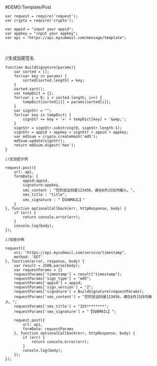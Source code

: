 #DEMO:Template/Post

    var request = require('request');
    var crypto = require('crypto');
    
    var appid = "input your appid";
    var appkey = "input your appkey";
    var api = "https://api.mysubmail.com/message/template";


​    
​    
    //生成加密签名
    
    function BuildSignature(params){
        var sorted = [];
        for(var key in params) {
            sorted[sorted.length] = key;
        }
        sorted.sort();
        var tempDict = {};
        for(var i = 0; i < sorted.length; i++) {
            tempDict[sorted[i]] = params[sorted[i]];
        }
        var signStr = "";
        for(var key in tempDict) {
            signStr += key + '=' + tempDict[key] + '&amp;'; 
        }
        signStr = signStr.substring(0, signStr.length-1);
        signStr = appid + appkey + signStr + appid + appkey; 
        var md5sum = crypto.createHash('md5');
        md5sum.update(signStr);
        return md5sum.digest('hex');
    }
    
    //无加密示例
    
    request.post({
        url: api, 
        formData: {
            appid:appid,
            signature:appkey,
            sms_content : "您的验证码是123456，请在6月15日内输入。",
            sms_title : "title",
            sms_signature : "【SUBMAIL】"
        }
    }, function optionalCallback(err, httpResponse, body) {
        if (err) {
            return console.error(err);
        }
        console.log(body);
    });
    
    //加密示例
    
    request({
        uri: "https://api.mysubmail.com/service/timestamp",
        method: 'GET'
    }, function(error, response, body) {
        var result = JSON.parse(body);
        var requestParams = {}
        requestParams['timestamp'] = result["timestamp"];
        requestParams['sign_type'] = "md5";
        requestParams['appid'] = appid;
        requestParams['sign_version'] = "2";
        requestParams['signature'] = BuildSignature(requestParams);
        requestParams['sms_content'] = "您的验证码是123456，请在6月15日内输入。";
        requestParams['sms_title'] = "155********";
        requestParams['sms_signature'] = "【SUBMAIL】";
        
        request.post({
            url: api, 
            formData: requestParams
        }, function optionalCallback(err, httpResponse, body) {
            if (err) {
                return console.error(err);
            }
            console.log(body);
        });
    });
